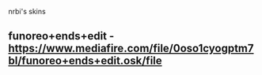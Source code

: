 nrbi's skins

funoreo+ends+edit - https://www.mediafire.com/file/0oso1cyogptm7bl/funoreo+ends+edit.osk/file
-------------------------------------------------
